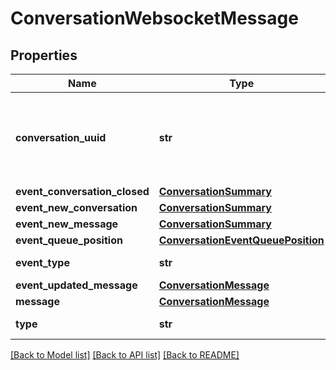 # ConversationWebsocketMessage

## Properties
Name | Type | Description | Notes
------------ | ------------- | ------------- | -------------
**conversation_uuid** | **str** | Conversation UUID if the websocket message is tied to a specific conversation | [optional] 
**event_conversation_closed** | [**ConversationSummary**](ConversationSummary.md) |  | [optional] 
**event_new_conversation** | [**ConversationSummary**](ConversationSummary.md) |  | [optional] 
**event_new_message** | [**ConversationSummary**](ConversationSummary.md) |  | [optional] 
**event_queue_position** | [**ConversationEventQueuePosition**](ConversationEventQueuePosition.md) |  | [optional] 
**event_type** | **str** | Type of event | [optional] 
**event_updated_message** | [**ConversationMessage**](ConversationMessage.md) |  | [optional] 
**message** | [**ConversationMessage**](ConversationMessage.md) |  | [optional] 
**type** | **str** | Type of message | [optional] 

[[Back to Model list]](../README.md#documentation-for-models) [[Back to API list]](../README.md#documentation-for-api-endpoints) [[Back to README]](../README.md)


